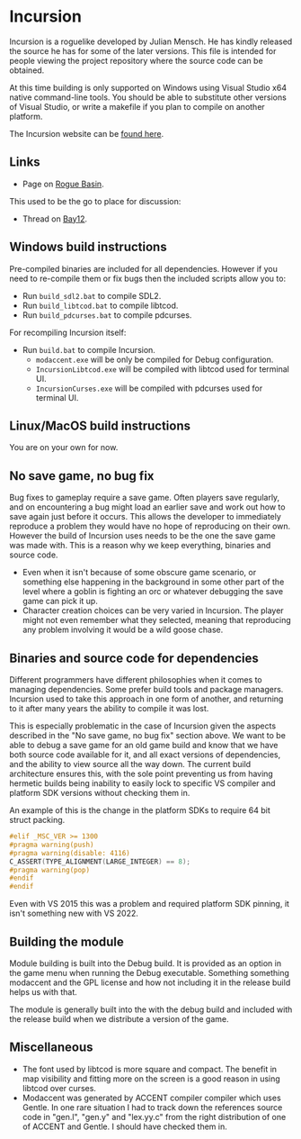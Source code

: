 Incursion
=========

Incursion is a roguelike developed by Julian Mensch.  He has kindly released the source he has for some of the later versions.  This file is intended for people viewing the project repository where the source code can be obtained.

At this time building is only supported on Windows using Visual Studio x64 native command-line tools.  You should be able to substitute other versions of Visual Studio, or write a makefile if you plan to compile on another platform.

The Incursion website can be [found here](http://incursion-roguelike.net).

Links
-----

 * Page on [Rogue Basin](http://www.roguebasin.com/index.php?title=Incursion).

This used to be the go to place for discussion:

 * Thread on [Bay12](http://bay12forums.com/smf/index.php?topic=139289).

Windows build instructions
--------------------------

Pre-compiled binaries are included for all dependencies. However if you need to re-compile them
or fix bugs then the included scripts allow you to:

* Run `build_sdl2.bat` to compile SDL2.
* Run `build_libtcod.bat` to compile libtcod.
* Run `build_pdcurses.bat` to compile pdcurses.

For recompiling Incursion itself:

* Run `build.bat` to compile Incursion.
   * `modaccent.exe` will be only be compiled for Debug configuration.
   * `IncursionLibtcod.exe` will be compiled with libtcod used for terminal UI.
   * `IncursionCurses.exe` will be compiled with pdcurses used for terminal UI.

Linux/MacOS build instructions
------------------------------

You are on your own for now.

No save game, no bug fix
------------------------

Bug fixes to gameplay require a save game. Often players save regularly, and on encountering a
bug might load an earlier save and work out how to save again just before it occurs. This allows
the developer to immediately reproduce a problem they would have no hope of reproducing on their
own. However the build of Incursion uses needs to be the one the save game was made with. This is
a reason why we keep everything, binaries and source code.

* Even when it isn't because of some obscure game scenario, or something else happening in the
   background in some other part of the level where a goblin is fighting an orc or whatever
   debugging the save game can pick it up.
* Character creation choices can be very varied in Incursion. The player might not even remember
   what they selected, meaning that reproducing any problem involving it would be a wild goose
   chase.

Binaries and source code for dependencies
-----------------------------------------

Different programmers have different philosophies when it comes to managing dependencies. Some
prefer build tools and package managers. Incursion used to take this approach in one form
of another, and returning to it after many years the ability to compile it was lost.

This is especially problematic in the case of Incursion given the aspects described in the "No save
game, no bug fix" section above. We want to be able to debug a save game for an old game build
and know that we have both source code available for it, and all exact versions of dependencies,
and the ability to view source all the way down. The current build architecture ensures this,
with the sole point preventing us from having hermetic builds being inability to easily lock to
specific VS compiler and platform SDK versions without checking them in.

An example of this is the change in the platform SDKs to require 64 bit struct packing.

```c
#elif _MSC_VER >= 1300
#pragma warning(push)
#pragma warning(disable: 4116)
C_ASSERT(TYPE_ALIGNMENT(LARGE_INTEGER) == 8);
#pragma warning(pop)
#endif
#endif
```

Even with VS 2015 this was a problem and required platform SDK pinning, it isn't something new
with VS 2022.

Building the module
-------------------

Module building is built into the Debug build. It is provided as an option in the game menu
when running the Debug executable. Something something modaccent and the GPL license and how not
including it in the release build helps us with that.

The module is generally built into the with the debug build and included with the release build
when we distribute a version of the game.

Miscellaneous
-------------

* The font used by libtcod is more square and compact. The benefit in map visibility and fitting
  more on the screen is a good reason in using libtcod over curses.
* Modaccent was generated by ACCENT compiler compiler which uses Gentle. In one rare situation
  I had to track down the references source code in "gen.l", "gen.y" and "lex.yy.c" from the right
  distribution of one of ACCENT and Gentle. I should have checked them in.
